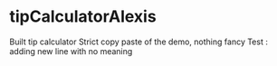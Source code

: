 # tipCalculatorAlexis
Built tip calculator
Strict copy paste of the demo, nothing fancy
Test : adding new line with no meaning
